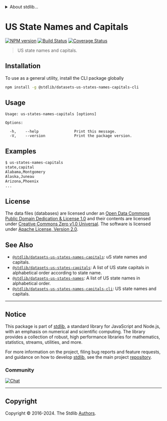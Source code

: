 <!--

@license Apache-2.0

Copyright (c) 2018 The Stdlib Authors.

Licensed under the Apache License, Version 2.0 (the "License");
you may not use this file except in compliance with the License.
You may obtain a copy of the License at

   http://www.apache.org/licenses/LICENSE-2.0

Unless required by applicable law or agreed to in writing, software
distributed under the License is distributed on an "AS IS" BASIS,
WITHOUT WARRANTIES OR CONDITIONS OF ANY KIND, either express or implied.
See the License for the specific language governing permissions and
limitations under the License.

-->


<details>
  <summary>
    About stdlib...
  </summary>
  <p>We believe in a future in which the web is a preferred environment for numerical computation. To help realize this future, we've built stdlib. stdlib is a standard library, with an emphasis on numerical and scientific computation, written in JavaScript (and C) for execution in browsers and in Node.js.</p>
  <p>The library is fully decomposable, being architected in such a way that you can swap out and mix and match APIs and functionality to cater to your exact preferences and use cases.</p>
  <p>When you use stdlib, you can be absolutely certain that you are using the most thorough, rigorous, well-written, studied, documented, tested, measured, and high-quality code out there.</p>
  <p>To join us in bringing numerical computing to the web, get started by checking us out on <a href="https://github.com/stdlib-js/stdlib">GitHub</a>, and please consider <a href="https://opencollective.com/stdlib">financially supporting stdlib</a>. We greatly appreciate your continued support!</p>
</details>

# US State Names and Capitals

[![NPM version][npm-image]][npm-url] [![Build Status][test-image]][test-url] [![Coverage Status][coverage-image]][coverage-url] <!-- [![dependencies][dependencies-image]][dependencies-url] -->

> US state names and capitals.









<section class="cli">



<section class="installation">

## Installation

To use as a general utility, install the CLI package globally

```bash
npm install -g @stdlib/datasets-us-states-names-capitals-cli
```

</section>

<!-- CLI usage documentation. -->

<section class="usage">

## Usage

```text
Usage: us-states-names-capitals [options]

Options:

  -h,    --help                Print this message.
  -V,    --version             Print the package version.
```

</section>

<!-- /.usage -->



<section class="examples">

## Examples

```bash
$ us-states-names-capitals
state,capital
Alabama,Montgomery
Alaska,Juneau
Arizona,Phoenix
...
```

</section>

<!-- /.examples -->

</section>

<!-- /.cli -->

<!-- <license> -->

## License

The data files (databases) are licensed under an [Open Data Commons Public Domain Dedication & License 1.0][pddl-1.0] and their contents are licensed under [Creative Commons Zero v1.0 Universal][cc0]. The software is licensed under [Apache License, Version 2.0][apache-license].

<!-- </license> -->

<!-- Section for related `stdlib` packages. Do not manually edit this section, as it is automatically populated. -->

<section class="related">

## See Also

-   <span class="package-name">[`@stdlib/datasets-us-states-names-capitals`][@stdlib/datasets-us-states-names-capitals]</span><span class="delimiter">: </span><span class="description">uS state names and capitals.</span>
-   <span class="package-name">[`@stdlib/datasets-us-states-capitals`][@stdlib/datasets/us-states-capitals]</span><span class="delimiter">: </span><span class="description">A list of US state capitals in alphabetical order according to state name.</span>
-   <span class="package-name">[`@stdlib/datasets-us-states-names`][@stdlib/datasets/us-states-names]</span><span class="delimiter">: </span><span class="description">A list of US state names in alphabetical order.</span>
-   <span class="package-name">[`@stdlib/datasets-us-states-names-capitals-cli`][@stdlib/datasets/us-states-names-capitals]</span><span class="delimiter">: </span><span class="description">US state names and capitals.</span>

</section>

<!-- /.related -->

<!-- Section for all links. Make sure to keep an empty line after the `section` element and another before the `/section` close. -->


<section class="main-repo" >

* * *

## Notice

This package is part of [stdlib][stdlib], a standard library for JavaScript and Node.js, with an emphasis on numerical and scientific computing. The library provides a collection of robust, high performance libraries for mathematics, statistics, streams, utilities, and more.

For more information on the project, filing bug reports and feature requests, and guidance on how to develop [stdlib][stdlib], see the main project [repository][stdlib].

### Community

[![Chat][chat-image]][chat-url]

---

## Copyright

Copyright &copy; 2016-2024. The Stdlib [Authors][stdlib-authors].

</section>

<!-- /.stdlib -->

<!-- Section for all links. Make sure to keep an empty line after the `section` element and another before the `/section` close. -->

<section class="links">

[npm-image]: http://img.shields.io/npm/v/@stdlib/datasets-us-states-names-capitals-cli.svg
[npm-url]: https://npmjs.org/package/@stdlib/datasets-us-states-names-capitals-cli

[test-image]: https://github.com/stdlib-js/datasets-us-states-names-capitals@v0.2.0/actions/workflows/test.yml/badge.svg?branch=v0.2.0
[test-url]: https://github.com/stdlib-js/datasets-us-states-names-capitals@v0.2.0/actions/workflows/test.yml?query=branch:v0.2.0

[coverage-image]: https://img.shields.io/codecov/c/github/stdlib-js/datasets-us-states-names-capitals@v0.2.0/main.svg
[coverage-url]: https://codecov.io/github/stdlib-js/datasets-us-states-names-capitals@v0.2.0?branch=main

<!--

[dependencies-image]: https://img.shields.io/david/stdlib-js/datasets-us-states-names-capitals@v0.2.0.svg
[dependencies-url]: https://david-dm.org/stdlib-js/datasets-us-states-names-capitals@v0.2.0/main

-->

[chat-image]: https://img.shields.io/gitter/room/stdlib-js/stdlib.svg
[chat-url]: https://app.gitter.im/#/room/#stdlib-js_stdlib:gitter.im

[stdlib]: https://github.com/stdlib-js/stdlib

[stdlib-authors]: https://github.com/stdlib-js/stdlib/graphs/contributors

[cli-section]: https://github.com/stdlib-js/datasets-us-states-names-capitals@v0.2.0#cli
[cli-url]: https://github.com/stdlib-js/datasets-us-states-names-capitals@v0.2.0/tree/cli
[@stdlib/datasets-us-states-names-capitals]: https://github.com/stdlib-js/datasets-us-states-names-capitals@v0.2.0/tree/main

[umd]: https://github.com/umdjs/umd
[es-module]: https://developer.mozilla.org/en-US/docs/Web/JavaScript/Guide/Modules

[deno-url]: https://github.com/stdlib-js/datasets-us-states-names-capitals@v0.2.0/tree/deno
[deno-readme]: https://github.com/stdlib-js/datasets-us-states-names-capitals@v0.2.0/blob/deno/README.md
[umd-url]: https://github.com/stdlib-js/datasets-us-states-names-capitals@v0.2.0/tree/umd
[umd-readme]: https://github.com/stdlib-js/datasets-us-states-names-capitals@v0.2.0/blob/umd/README.md
[esm-url]: https://github.com/stdlib-js/datasets-us-states-names-capitals@v0.2.0/tree/esm
[esm-readme]: https://github.com/stdlib-js/datasets-us-states-names-capitals@v0.2.0/blob/esm/README.md
[branches-url]: https://github.com/stdlib-js/datasets-us-states-names-capitals@v0.2.0/blob/main/branches.md

[pddl-1.0]: http://opendatacommons.org/licenses/pddl/1.0/

[cc0]: https://creativecommons.org/publicdomain/zero/1.0

[apache-license]: https://www.apache.org/licenses/LICENSE-2.0

[csv]: https://tools.ietf.org/html/rfc4180

<!-- <related-links> -->

[@stdlib/datasets/us-states-capitals]: https://github.com/stdlib-js/datasets-us-states-capitals

[@stdlib/datasets/us-states-names]: https://github.com/stdlib-js/datasets-us-states-names

[@stdlib/datasets/us-states-names-capitals]: https://github.com/stdlib-js/datasets-us-states-names-capitals@v0.2.0

<!-- </related-links> -->

</section>

<!-- /.links -->
